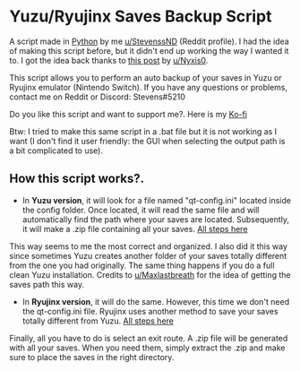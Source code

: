 # Yuzu/Ryujinx Saves Backup Script
A script made in [Python](https://www.python.org/downloads/) by me [u/StevenssND](https://www.reddit.com/user/StevenssND) (Reddit profile). I had the idea of making this script before, but it didn't end up working the way I wanted it to. I got the idea back thanks to [this post](https://www.reddit.com/r/NewYuzuPiracy/comments/144mnun/autosave_backup_script/?utm_source=share&utm_medium=web2x&context=3) by [u/Nyxis0](https://www.reddit.com/user/Nyxis0/).

This script allows you to perform an auto backup of your saves in Yuzu or Ryujinx emulator (Nintendo Switch). If you have any questions or problems, contact me on Reddit or Discord: Stevens#5210

Do you like this script and want to support me?. Here is my [Ko-fi](https://ko-fi.com/stevenss)

Btw: I tried to make this same script in a .bat file but it is not working as I want (I don't find it user friendly: the GUI when selecting the output path is a bit complicated to use).

## How this script works?.

- In **Yuzu version**, it will look for a file named "qt-config.ini" located inside the config folder. Once located, it will read the same file and will automatically find the path where your saves are located. Subsequently, it will make a .zip file containing all your saves. [All steps here](https://github.com/StevensND/emuswitch-backup/blob/main/YUZU.md)
 
 This way seems to me the most correct and organized. I also did it this way since sometimes Yuzu creates another folder of your saves totally different from the one you had originally. The same thing happens if you do a full clean Yuzu installation. Credits to [u/Maxlastbreath](https://www.reddit.com/user/Maxlastbreath/) for the idea of getting the saves path this way.
 
 - In **Ryujinx version**, it will do the same. However, this time we don't need the qt-config.ini file. Ryujinx uses another method to save your saves totally different from Yuzu. [All steps here](https://github.com/StevensND/emuswitch-backup/blob/main/RYUJINX.md)

Finally, all you have to do is select an exit route. A .zip file will be generated with all your saves. When you need them, simply extract the .zip and make sure to place the saves in the right directory.
